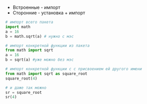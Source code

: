 - Встроенные - импорт
- Сторонние - установка + импорт

``` Python
# импорт всего пакета 
import math
a = 16
b = math.sqrt(a) # нужно с мэс

# импорт конкретной функции из пакета
from math import sqrt
a = 16
b = sqrt(a) #уже можно без мэс

# импорт конкретной функции c с присвоением ей другого имени
from math import sqrt as square_root
square_root(4)

# и даже так можно 
sr = square_root
sr(4)
```

